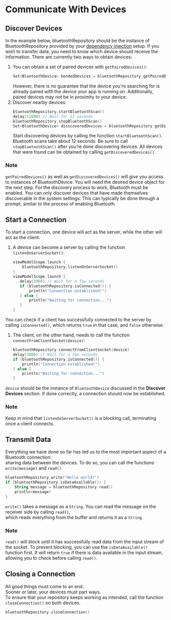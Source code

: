 # Communicate With Devices
## Discover Devices
In the example below, bluetoothRepository should be the instance of BluetoothRepository provided by your [dependency injection](./di-tutorial.md) setup.
If you wish to transfer data, you need to know which device should receive the information.
There are currently two ways to obtain devices: 
1. You can obtain a set of paired devices with `getPairedDevices()`:
   ```kotlin
   Set<BluetoothDevice> bondedDevices = bluetoothRepository.getPairedDevices()
   ```
   However, there is no guarantee that the device you're searching for is already paired with the device your app is running on.
   Additionally, paired devices may not be in proximity to your device.
2. Discover nearby devices:
   ```kotlin
   bluetoothRepository.startBluetoothScan()
   delay(12000) // Wait for 12 seconds
   bluetoothRepository.stopBluetoothScan()
   Set<BluetoothDevice> disscoveredDevices = bluetoothRepository.getDiscoveredDevices()
   ```
   Start discovering devices by calling the function `startBluetoothScan()`.
   Bluetooth scans take about 12 seconds. Be sure to call `stopBluetoothScan()` after you’re done discovering devices.
   All devices that were found can be obtained by calling `getDiscoveredDevices()`.
### Note
`getPairedDevices()` as well as `getDiscoveredDevices()` will give you access to instances of BluetoothDevice.
You will need the desired device object for the next step.
For the discovery process to work, Bluetooth must be enabled.
You can only discover devices that have made themselves discoverable in the system settings.
This can typically be done through a prompt, similar to the process of enabling Bluetooth.
## Start a Connection
To start a connection, one device will act as the server, while the other will act as the client.
1. A device can become a server by calling the function `listenOnServerSocket()`:
   ```kotlin
   viewModelScope.launch {
       bluetoothRepository.listenOnServerSocket()
   }
   viewModelScope.launch { 
      delay(3000) // Wait for a few seconds
      if (bluetoothRepository.isConnected()) { 
          println("Connection established!")
      } else { 
          println("Waiting for connection...")
      }
   }
   ```
You can check if a client has successfully connected to the server by calling `isConnected()`, which returns `true` in that case, and `false` otherwise.
1. The client, on the other hand, needs to call the function `connectFromClientSocket(device)`:
   ```kotlin
   bluetoothRepository.connectFromClientSocket(device)
   delay(3000) // Wait for a few seconds
   if (bluetoothRepository.isConnected()) { 
       println("Connection established!")
   } else { 
       println("Waiting for connection...")
   }
   ```
`device` should be the instance of `BluetoothDevice` discussed in the **Discover Devices** section.
If done correctly, a connection should now be established.
### Note
Keep in mind that `listenOnServerSocket()` is a blocking call, terminating once a client connects.
## Transmit Data
Everything we have done so far has led us to the most important aspect of a Bluetooth connection:  
sharing data between the devices.
To do so, you can call the functions `write(message)` and `read()`.
```kotlin
bluetoothRepository.write("Hello world!")
if (bluetoothRepository.isDataAvailable()) { 
    String message = bluetoothRepository.read()
    println(message)
}
``` 
`write()` takes a message as a `String`. You can read the message on the receiver side by calling `read()`,  
which reads everything from the buffer and returns it as a `String`.
### Note
`read()` will block until it has successfully read data from the input stream of the socket.
To prevent blocking, you can use the `isDataAvailable()` function first.
It will return `true` if there is data available in the input stream, allowing you to check before calling `read()`.
## Closing a Connection
All good things must come to an end.  
Sooner or later, your devices must part ways.  
To ensure that your repository keeps working as intended, call the function `closeConnection()` on both devices.
```kotlin
bluetoothRepository.closeConnection()
``` 